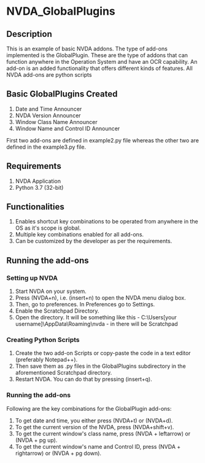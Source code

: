 # NVDA_GlobalPlugins
 
## Description
This is an example of basic NVDA addons. The type of add-ons implemented is the GlobalPlugin. These are the type of addons that can function anywhere in the Operation System and have an OCR capability.
An add-on is an added functionality that offers different kinds of features. All NVDA add-ons are python scripts

## Basic GlobalPlugins Created
1. Date and Time Announcer 
2. NVDA Version Announcer
3. Window Class Name Announcer
4. Window Name and Control ID Announcer

First two add-ons are defined in example2.py file whereas the other two are defined in the example3.py file.

## Requirements
1. NVDA Application
2. Python 3.7 (32-bit) 

## Functionalities
1. Enables shortcut key combinations to be operated from anywhere in the OS as it's scope is global. 
2. Multiple key combinations enabled for all add-ons.
3. Can be customized by the developer as per the requirements.

## Running the add-ons

### Setting up NVDA
1. Start NVDA on your system.
2. Press (NVDA+n), i.e. (insert+n) to open the NVDA menu dialog box.
3. Then, go to preferences. In Preferences go to Settings.
4. Enable the Scratchpad Directory. 
5. Open the directory. It will be something like this - C:\Users\[your username]\AppData\Roaming\nvda - in there will be Scratchpad 

### Creating Python Scripts
1. Create the two add-on Scripts or copy-paste the code in a text editor (preferably Notepad++). 
2. Then save them as .py files in the GlobalPlugins subdirectory in the aforementioned Scratchpad directory.
3. Restart NVDA. You can do that by pressing (insert+q). 

### Running the add-ons 
Following are the key combinations for the GlobalPlugin add-ons: 
1. To get date and time, you either press (NVDA+t) or (NVDA+d).
2. To get the current version of the NVDA, press (NVDA+shift+v).
3. To get the current window's class name, press (NVDA + leftarrow) or (NVDA + pg up).
4. To get the current window's name and Control ID, press (NVDA + rightarrow) or (NVDA + pg down).
